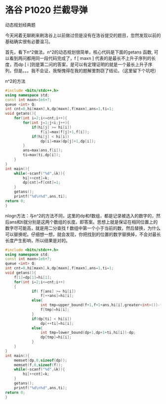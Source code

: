 # 洛谷 P1020  拦截导弹

动态规划经典题

今天闲着无聊刷来刷洛谷上以前做过但是没有在洛谷提交的题目，忽然发现以前的基础确实很有必要温习。

首先，看下n^2做法，n^2的动态规划很简单，核心代码是下面的getans 函数, 可以看到两问都用同一段代码完成了，f [ maxn ] 代表的是最长不上升子序列的长度，而dp [ i ]则是第二问的答案，是可以有定理证明的就是一个最长上升子序列，但是。。。我不会证，我惭愧得在我的题解里剽窃了结论。（这里留下个坑吧）

n^2的方法

```c++
#include <bits/stdc++.h>
using namespace std;
const int maxn=1e6+7;
queue <int> Q;
int cnt=0,hi[maxn],k,dp[maxn],f[maxn],ans=1,ti=1;
void getans(){
    for(int i=2;i<=cnt;i++){
        for(int j=1;j<i;j++){
            if(hi[j] >= hi[i])
                f[i]=max(f[j]+1,f[i]);
            if(hi[j] < hi[i])
                dp[i]=max(dp[j]+1,dp[i]);
        }
        ans=max(ans,f[i]);
        ti=max(ti,dp[i]);
    }
}
int main(){
    while(~scanf("%d",&k)){
        hi[++cnt]=k;
        dp[cnt]=f[cnt]=1;
    }
    getans();
    printf("%d\n%d",ans,ti);
return 0;
}
```

nlogn方法：与n^2的方法不同，这里的dp和f数组，都是记录被选入的数字的，然后ans和ti就分别是这两个数组的长度。即答案。思想上就是保证在相同位置上的数字尽可能高，就是用二分查找 f 数组中第一个小于当前的数，然后替换，为什么可以替换呢。仔细想一想，就会发现，你把找到的位置的数字替换掉，不会对最长长度产生影响，所以结果是对的。

```c++
#include <bits/stdc++.h>
using namespace std;
const int maxn=1e6+7;
queue <int> Q;
int cnt=0,hi[maxn],k,dp[maxn],f[maxn],ans=1,ti=1;
void getans(){
    f[1]=dp[1]=hi[1];
    for(int i=2;i<=cnt;i++)
    {
            if( f[ans] >= hi[i])
                f[++ans]=hi[i];
            else{
                int tmp=upper_bound(f+1,f+1+ans,hi[i],greater<int>())-f;//此处
                f[tmp]=hi[i];
            }
            if(dp[ti] < hi[i])
                dp[++ti]=hi[i];
            else{
                int tmp=lower_bound(dp+1,dp+1+ti,hi[i])-dp;
                dp[tmp]=hi[i];
            }
    }
}
int main(){
    memset(dp,0,sizeof(dp));
    memset(f,0,sizeof(f));
    while(~scanf("%d",&k)){
        hi[++cnt]=k;
    }
    getans();
    printf("%d\n%d",ans,ti);
return 0;
}
```

